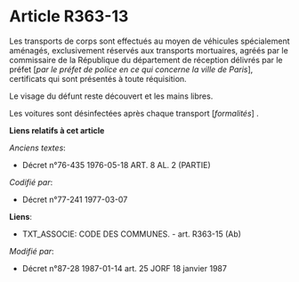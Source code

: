 # Article R363-13

Les transports de corps sont effectués au moyen de véhicules spécialement aménagés, exclusivement réservés aux transports
mortuaires, agréés par le commissaire de la République du département de réception délivrés par le préfet [*par le préfet de
police en ce qui concerne la ville de Paris*], certificats qui sont présentés à toute réquisition.

Le visage du défunt reste découvert et les mains libres.

Les voitures sont désinfectées après chaque transport [*formalités*] .

**Liens relatifs à cet article**

_Anciens textes_:

  - Décret n°76-435 1976-05-18 ART. 8 AL. 2 (PARTIE)

_Codifié par_:

  - Décret n°77-241 1977-03-07

**Liens**:

  - TXT_ASSOCIE: CODE DES COMMUNES. - art. R363-15 (Ab)

_Modifié par_:

  - Décret n°87-28 1987-01-14 art. 25 JORF 18 janvier 1987
